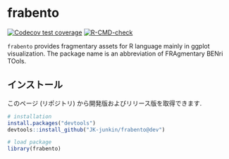 
# frabento

<!-- badges: start -->
[![Codecov test coverage](https://codecov.io/gh/JK-junkin/frabento/branch/dev/graph/badge.svg)](https://codecov.io/gh/JK-junkin/frabento?branch=dev)
[![R-CMD-check](https://github.com/JK-junkin/frabento/workflows/R-CMD-check/badge.svg)](https://github.com/JK-junkin/frabento/actions)
<!-- badges: end -->

`frabento` provides fragmentary assets for R language mainly in ggplot visualization.
The package name is an abbreviation of FRAgmentary BENri TOols.

## インストール

このページ (リポジトリ) から開発版およびリリース版を取得できます.

``` r
# installation
install.packages("devtools")
devtools::install_github("JK-junkin/frabento@dev")

# load package
library(frabento)
```

